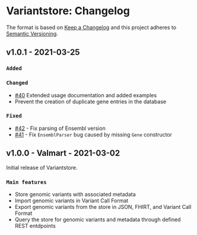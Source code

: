 # Variantstore: Changelog

The format is based on [Keep a Changelog](https://keepachangelog.com/en/1.0.0/)
and this project adheres to [Semantic Versioning](https://semver.org/spec/v2.0.0.html).

## v1.0.1 - 2021-03-25

### `Added`

### `Changed`
- [#40](https://github.com/qbicsoftware/variantstore-service/issues/40) Extended usage documentation and added examples
- Prevent the creation of duplicate gene entries in the database

### `Fixed`
- [#42](https://github.com/qbicsoftware/variantstore-service/issues/42) - Fix parsing of Ensembl version
- [#41](https://github.com/qbicsoftware/variantstore-service/issues/41) - Fix `EnsemblParser` bug caused by missing `Gene` constructor

## v1.0.0 - Valmart - 2021-03-02

Initial release of Variantstore.

### `Main features`

- Store genomic variants with associated metadata
- Import genomic variants in Variant Call Format
- Export genomic variants from the store in JSON, FHIRT, and Variant Call Format
- Query the store for genomic variants and metadata through defined REST entdpoints
